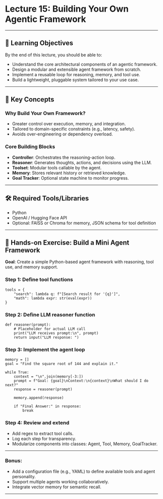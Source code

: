# Lecture 15: Building Your Own Agentic Framework

---

## 🎯 Learning Objectives

By the end of this lecture, you should be able to:

- Understand the core architectural components of an agentic framework.
- Design a modular and extensible agent framework from scratch.
- Implement a reusable loop for reasoning, memory, and tool use.
- Build a lightweight, pluggable system tailored to your use case.

---

## 🧩 Key Concepts

### Why Build Your Own Framework?

- Greater control over execution, memory, and integration.
- Tailored to domain-specific constraints (e.g., latency, safety).
- Avoids over-engineering or dependency overload.

### Core Building Blocks

- **Controller**: Orchestrates the reasoning-action loop.
- **Reasoner**: Generates thoughts, actions, and decisions using the LLM.
- **Toolset**: Modular tools callable by the agent.
- **Memory**: Stores relevant history or retrieved knowledge.
- **Goal Tracker**: Optional state machine to monitor progress.

---

## 🛠 Required Tools/Libraries

- Python
- OpenAI / Hugging Face API
- Optional: FAISS or Chroma for memory, JSON schema for tool definition

---

## 🔬 Hands-on Exercise: Build a Mini Agent Framework

**Goal**: Create a simple Python-based agent framework with reasoning, tool use, and memory support.

### Step 1: Define tool functions

    tools = {
        "search": lambda q: f"[Search result for '{q}']",
        "math": lambda expr: str(eval(expr))
    }

### Step 2: Define LLM reasoner function

    def reasoner(prompt):
        # Placeholder for actual LLM call
        print("LLM receives prompt:\n", prompt)
        return input("LLM response: ")

### Step 3: Implement the agent loop

    memory = []
    goal = "Find the square root of 144 and explain it."

    while True:
        context = "\n".join(memory[-3:])
        prompt = f"Goal: {goal}\nContext:\n{context}\nWhat should I do next?"
        response = reasoner(prompt)

        memory.append(response)

        if "Final Answer:" in response:
            break

### Step 4: Review and extend

- Add regex to extract tool calls.
- Log each step for transparency.
- Modularize components into classes: Agent, Tool, Memory, GoalTracker.

---

### Bonus:

- Add a configuration file (e.g., YAML) to define available tools and agent personality.
- Support multiple agents working collaboratively.
- Integrate vector memory for semantic recall.

---
